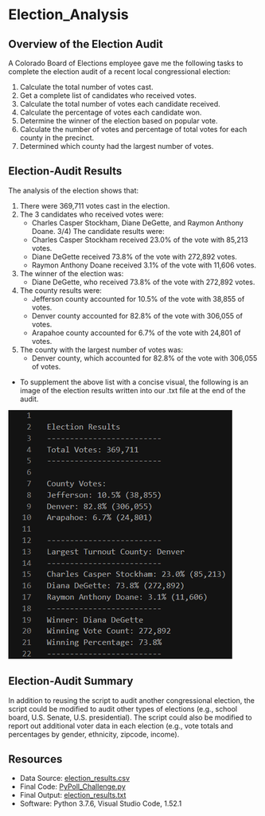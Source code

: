 # Election_Analysis

## **Overview of the Election Audit**
A Colorado Board of Elections employee gave me the following tasks to complete the election audit of a recent local congressional election:
1) Calculate the total number of votes cast.
2) Get a complete list of candidates who received votes. 
3) Calculate the total number of votes each candidate received.
4) Calculate the percentage of votes each candidate won. 
5) Determine the winner of the election based on popular vote.
6) Calculate the number of votes and percentage of total votes for each county in the precinct.
7) Determined which county had the largest number of votes.

## **Election-Audit Results**
The analysis of the election shows that:
1) There were 369,711 votes cast in the election.
2) The 3 candidates who received votes were: 
	- Charles Casper Stockham, Diane DeGette, and Raymon Anthony Doane.
3/4) The candidate results were:
	- Charles Casper Stockham received 23.0% of the vote with 85,213 votes.
	- Diane DeGette received 73.8% of the vote with 272,892 votes.
	- Raymon Anthony Doane received 3.1% of the vote with 11,606 votes.
5) The winner of the election was:
	- Diane DeGette, who received 73.8% of the vote with 272,892 votes.
6) The county results were:
	- Jefferson county accounted for 10.5% of the vote with 38,855 of votes.
	- Denver county accounted for 82.8% of the vote with 306,055 of votes.
	- Arapahoe county accounted for 6.7% of the vote with 24,801 of votes.
7) The county with the largest number of votes was:
	- Denver county, which accounted for 82.8% of the vote with 306,055 of votes.
- To supplement the above list with a concise visual, the following is an image of the election results written into our .txt file at the end of the audit.

![](electionResultsPic.png)

## **Election-Audit Summary**
In addition to reusing the script to audit another congressional election, the script could be modified to audit other types of elections (e.g., school board, U.S. Senate, U.S. presidential). The script could also be modified to report out additional voter data in each election (e.g., vote totals and percentages by gender, ethnicity, zipcode, income).

## **Resources**
- Data Source: [election_results.csv](election_results.csv)
- Final Code: [PyPoll_Challenge.py](PyPoll_Challenge.py)
- Final Output: [election_results.txt](election_results.txt)
- Software: Python 3.7.6, Visual Studio Code, 1.52.1

